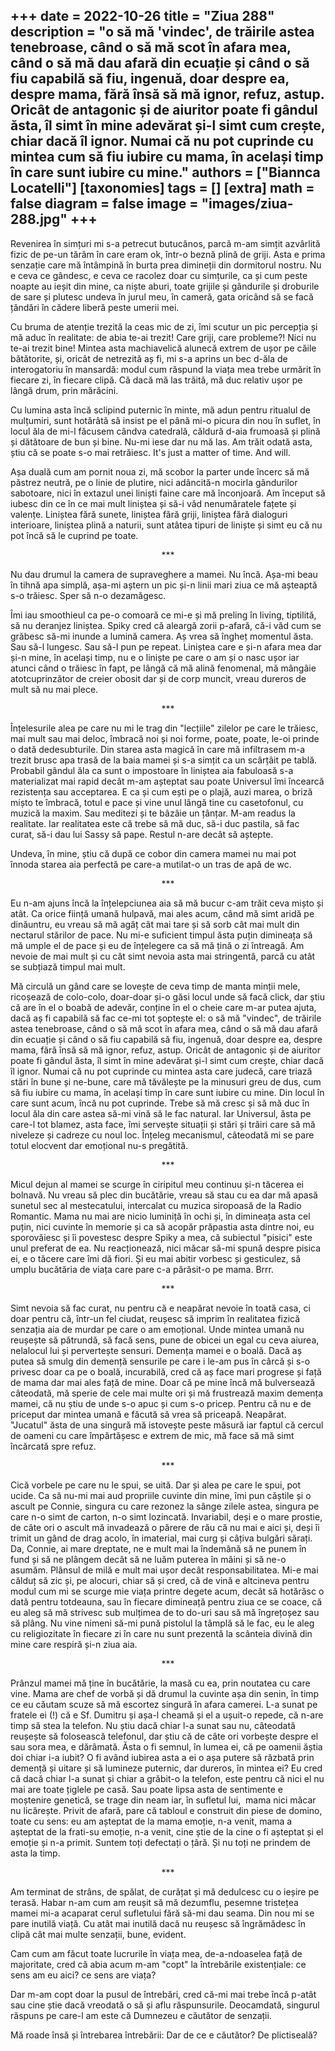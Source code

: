 
+++
date = 2022-10-26
title = "Ziua 288"
description = "o să mă 'vindec', de trăirile astea tenebroase, când o să mă scot în afara mea, când o să mă dau afară din ecuație și când o să fiu capabilă să fiu, ingenuă, doar despre ea, despre mama, fără însă să mă ignor, refuz, astup. Oricât de antagonic și de aiuritor poate fi gândul ăsta, îl simt în mine adevărat și-l simt cum crește, chiar dacă îl ignor. Numai că nu pot cuprinde cu mintea cum să fiu iubire cu mama, în același timp în care sunt iubire cu mine."
authors = ["Biannca Locatelli"]
[taxonomies]
tags = []
[extra]
math = false
diagram = false
image = "images/ziua-288.jpg"
+++
---

Revenirea în simțuri mi s-a petrecut butucănos, parcă m-am simțit azvârlită fizic de pe-un tărâm în care eram ok, într-o beznă plină de griji. Asta e prima senzație care mă întâmpină în burta prea dimineții din dormitorul nostru. Nu e ceva ce gândesc, e ceva ce racolez doar cu simțurile, ca și cum peste noapte au ieșit din mine, ca niște aburi, toate grijile și gândurile și droburile de sare și plutesc undeva în jurul meu, în cameră, gata oricând să se facă țăndări în cădere liberă peste umerii mei.

Cu bruma de atenție trezită la ceas mic de zi, îmi scutur un pic percepția și mă aduc în realitate: de abia te-ai trezit! Care griji, care probleme?! Nici nu te-ai trezit bine! Mintea asta machiavelică alunecă extrem de ușor pe căile bătătorite, și, oricât de netrezită aș fi, mi s-a aprins un bec d-ăla de interogatoriu în mansardă: modul cum răspund la viața mea trebe urmărit în fiecare zi, în fiecare clipă. Că dacă mă las trăită, mă duc relativ ușor pe lângă drum, prin mărăcini.

Cu lumina asta încă sclipind puternic în minte, mă adun pentru ritualul de mulțumiri, sunt hotărâtă să insist pe el până mi-o picura din nou în suflet, în locul ăla de mi-l făcusem cândva catedrală, căldură d-aia frumoasă și plină și dătătoare de bun și bine. Nu-mi iese dar nu mă las. Am trăit odată asta, știu că se poate s-o mai retrăiesc. It's just a matter of time. And will.

Așa duală cum am pornit noua zi, mă scobor la parter unde încerc să mă păstrez neutră, pe o linie de plutire, nici adâncită-n mocirla gândurilor sabotoare, nici în extazul unei liniști faine care mă înconjoară. Am început să iubesc din ce în ce mai mult liniștea și să-i văd nenumăratele fațete și valențe. Liniștea fără sunete, liniștea fără griji, liniștea fără dialoguri interioare, liniștea plină a naturii, sunt atâtea tipuri de liniște și simt eu că nu pot încă să le cuprind pe toate.

<p style="text-align: center;">***</p>

Nu dau drumul la camera de supraveghere a mamei. Nu încă. Așa-mi beau în tihnă apa simplă, așa-mi aștern un pic și-n linii mari ziua ce mă așteaptă s-o trăiesc. Sper să n-o dezamăgesc.

Îmi iau smoothieul ca pe-o comoară ce mi-e și mă preling în living, tiptilită, să nu deranjez liniștea. Spiky cred că aleargă zorii p-afară, că-i văd cum se grăbesc să-mi inunde a lumină camera. Aș vrea să îngheț momentul ăsta. Sau să-l lungesc. Sau să-l pun pe repeat. Liniștea care e și-n afara mea dar și-n mine, în același timp, nu e o liniște pe care o am și o nasc ușor iar atunci când o trăiesc în fapt, pe lângă că mă alină fenomenal, mă mângâie atotcuprinzător de creier obosit dar și de corp muncit, vreau dureros de mult să nu mai plece.

<p style="text-align: center;">***</p>

Înțelesurile alea pe care nu mi le trag din "lecțiile" zilelor pe care le trăiesc, mai mult sau mai deloc, îmbracă noi și noi forme, poate, poate, le-oi prinde o dată dedesubturile. Din starea asta magică în care mă infiltrasem m-a trezit brusc apa trasă de la baia mamei și s-a simțit ca un scârțâit pe tablă. Probabil gândul ăla ca sunt o impostoare în liniștea aia fabuloasă s-a materializat mai rapid decât m-am așteptat sau poate Universul îmi încearcă rezistența sau acceptarea. E ca și cum ești pe o plajă, auzi marea, o briză mișto te îmbracă, totul e pace și vine unul lângă tine cu casetofonul, cu muzică la maxim. Sau meditezi și te bâzâie un țânțar. M-am readus la realitate. Iar realitatea este că trebe să mă duc, să-i duc pastila, să fac curat, să-i dau lui Sassy să pape. Restul n-are decât să aștepte.

Undeva, în mine, știu că după ce cobor din camera mamei nu mai pot înnoda starea aia perfectă pe care-a mutilat-o un tras de apă de wc.

<p style="text-align: center;">***</p>

Eu n-am ajuns încă la înțelepciunea aia să mă bucur c-am trăit ceva mișto și atât. Ca orice ființă umană hulpavă, mai ales acum, când mă simt aridă pe dinăuntru, eu vreau să mă agăț cât mai tare și să sorb cât mai mult din nectarul stărilor de pace. Nu mi-e suficient timpul ăsta puțin dimineața să mă umple el de pace și eu de înțelegere ca să mă țină o zi întreagă. Am nevoie de mai mult și cu cât simt nevoia asta mai stringentă, parcă cu atât se subțiază timpul mai mult.

Mă circulă un gând care se lovește de ceva timp de manta minții mele, ricoșează de colo-colo, doar-doar și-o găsi locul unde să facă click, dar știu că are în el o boabă de adevăr, conține în el o cheie care m-ar putea ajuta, dacă aș fi capabilă să fac ce-mi tot șoptește el: o să mă "vindec", de trăirile astea tenebroase, când o să mă scot în afara mea, când o să mă dau afară din ecuație și când o să fiu capabilă să fiu, ingenuă, doar despre ea, despre mama, fără însă să mă ignor, refuz, astup. Oricât de antagonic și de aiuritor poate fi gândul ăsta, îl simt în mine adevărat și-l simt cum crește, chiar dacă îl ignor. Numai că nu pot cuprinde cu mintea asta care judecă, care triază stări în bune și ne-bune, care mă tăvălește pe la minusuri greu de dus, cum să fiu iubire cu mama, în același timp în care sunt iubire cu mine. Din locul în care sunt acum, încă nu pot cuprinde. Trebe să mă cresc și să mă duc în locul ăla din care astea să-mi vină să le fac natural. Iar Universul, ăsta pe care-l tot blamez, asta face, îmi servește situații și stări și trăiri care să mă niveleze și cadreze cu noul loc. Înțeleg mecanismul, câteodată mi se pare totul elocvent dar emoțional nu-s pregătită.

<p style="text-align: center;">***</p>

Micul dejun al mamei se scurge în ciripitul meu continuu și-n tăcerea ei bolnavă. Nu vreau să plec din bucătărie, vreau să stau cu ea dar mă apasă sunetul sec al mestecatului, intercalat cu muzica siropoasă de la Radio Romantic. Mama nu mai are nicio luminiță în ochi și, în dimineața asta cel puțin, nici cuvinte în memorie și ca să acopăr prăpastia asta dintre noi, eu sporovăiesc și îi povestesc despre Spiky a mea, că subiectul "pisici" este unul preferat de ea. Nu reacționează, nici măcar să-mi spună despre pisica ei, e o tăcere care îmi dă fiori. Și eu mai abitir vorbesc și gesticulez, să umplu bucătăria de viața care pare c-a părăsit-o pe mama. Brrr.

<p style="text-align: center;">***</p>

Simt nevoia să fac curat, nu pentru că e neapărat nevoie în toată casa, ci doar pentru că, într-un fel ciudat, reușesc să imprim în realitatea fizică senzația aia de murdar pe care o am emoțional. Unde mintea umană nu reușește să pătrundă, să facă sens, pune de obicei un egal cu ceva aiurea, nelalocul lui și pervertește sensuri. Demența mamei e o boală. Dacă aș putea să smulg din demență sensurile pe care i le-am pus în cârcă și s-o privesc doar ca pe o boală, incurabilă, cred că aș face mari progrese și față de mama dar mai ales față de mine. Doar că pe mine încă mă bulversează câteodată, mă sperie de cele mai multe ori și mă frustrează maxim demența mamei, că nu știu de unde s-o apuc și cum s-o pricep. Pentru că nu e de priceput dar mintea umană e făcută să vrea să priceapă. Neapărat. "Jucatul" ăsta de una singură mă istovește peste măsură iar faptul că cercul de oameni cu care împărtășesc e extrem de mic, mă face să mă simt încărcată spre refuz.

<p style="text-align: center;">***</p>

Cică vorbele pe care nu le spui, se uită. Dar și alea pe care le spui, pot ucide. Ca să nu-mi mai aud propriile cuvinte din mine, îmi pun căștile și o ascult pe Connie, singura cu care rezonez la sânge zilele astea, singura pe care n-o simt de carton, n-o simt lozincată. Invariabil, deși e o mare prostie, de câte ori o ascult mă invadează o părere de rău că nu mai e aici și, deși îi trimit un gând de drag acolo, în imaterial, mai curg și câțiva bulgări sărați. Da, Connie, ai mare dreptate, ne e mult mai la îndemână să ne punem în fund și să ne plângem decât să ne luăm puterea în mâini și să ne-o asumăm. Plânsul de milă e mult mai ușor decât responsabilitatea. Mi-e mai călduț să zic și, pe alocuri, chiar să și cred, că de vină e altcineva pentru modul cum mi se scurge mie viața printre degete acum, decât să hotărăsc o dată pentru totdeauna, sau în fiecare dimineață pentru ziua ce se coace, că eu aleg să mă strivesc sub mulțimea de to do-uri sau să mă îngrețoșez sau să plâng. Nu vine nimeni să-mi pună pistolul la tâmplă să le fac, eu le aleg cu religiozitate în fiecare zi în care nu sunt prezentă la scânteia divină din mine care respiră și-n ziua aia.

<p style="text-align: center;">***</p>

Prânzul mamei mă ține în bucătărie, la masă cu ea, prin noutatea cu care vine. Mama are chef de vorbă și dă drumul la cuvinte așa din senin, în timp ce eu căutam scuze să mă escortez singură în afara camerei. L-a sunat pe fratele ei (!) că e Sf. Dumitru și așa-l cheamă și el a ușuit-o repede, că n-are timp să stea la telefon. Nu știu dacă chiar l-a sunat sau nu, câteodată reușește să folosească telefonul, dar știu că de câte ori vorbește despre el sau sora mea, e dărâmată. Ăsta o fi semnul, în lumea ei, că pe oamenii ăștia doi chiar i-a iubit? O fi având iubirea asta a ei o așa putere să răzbată prin demență și uitare și să lumineze puternic, dar dureros, în mintea ei? Eu cred că dacă chiar l-a sunat și chiar a grăbit-o la telefon, este pentru că nici el nu mai are toate țiglele pe casă. Sau poate lipsa asta de sentimente e moștenire genetică, se trage din neam iar, în sufletul lui,  mama nici măcar nu licărește. Privit de afară, pare că tabloul e construit din piese de domino, toate cu sens: eu am așteptat de la mama emoție, n-a venit, mama a așteptat de la frati-su emoție, n-a venit, cine știe de la cine o fi așteptat și el emoție și n-a primit. Suntem toți defectați o țâră. Și nu toți ne prindem de asta la timp.

<p style="text-align: center;">***</p>

Am terminat de strâns, de spălat, de curățat și mă dedulcesc cu o ieșire pe terasă. Habar n-am cum am reușit să mă dezumflu, pesemne tristețea mamei mi-a acaparat cerul sufletului fără să-mi dau seama. Din nou mi se pare inutilă viață. Cu atât mai inutilă dacă nu reușesc să îngrămădesc în clipă cât mai multe senzații, bune, evident.

Cam cum am făcut toate lucrurile în viața mea, de-a-ndoaselea față de majoritate, cred că abia acum m-am "copt" la întrebările existențiale: ce sens am eu aici? ce sens are viața?

Dar m-am copt doar la pusul de întrebări, cred că-mi mai trebe încă p-atât sau cine știe dacă vreodată o să și aflu răspunsurile. Deocamdată, singurul răspuns pe care-l am este că Dumnezeu e căutător de senzații.

Mă roade însă și întrebarea întrebării: Dar de ce e căutător? De plictiseală?
